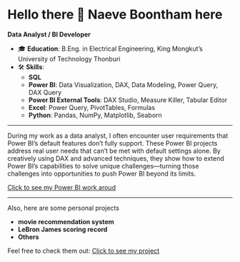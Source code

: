 # Hello there 👋 Naeve Boontham here  
**Data Analyst / BI Developer**

- 🎓 **Education**: B.Eng. in Electrical Engineering, King Mongkut’s University of Technology Thonburi  
- 🛠️ **Skills**:
  - **SQL**
  - **Power BI**: Data Visualization, DAX, Data Modeling, Power Query, DAX Query
  - **Power BI External Tools**: DAX Studio, Measure Killer, Tabular Editor
  - **Excel**: Power Query, PivotTables, Formulas
  - **Python**: Pandas, NumPy, Matplotlib, Seaborn

---

During my work as a data analyst, I often encounter user requirements that Power BI’s default features don’t fully support. These Power BI projects address real user needs that can’t be met with default settings alone. By creatively using DAX and advanced techniques, they show how to extend Power BI’s capabilities to solve unique challenges—turning those challenges into opportunities to push Power BI beyond its limits.

[Click to see my Power BI work aroud](https://github.com/NaeveBoontham/Power-BI)

---

Also, here are some personal projects
 - **movie recommendation system**
 - **LeBron James scoring record**
 - **Others**

Feel free to check them out: [Click to see my project](https://github.com/NaeveBoontham/project)
